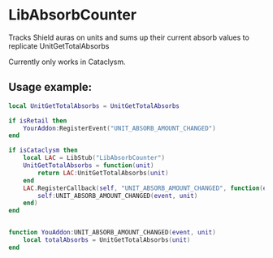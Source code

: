 # LibAbsorbCounter

Tracks Shield auras on units and sums up their current absorb values to replicate UnitGetTotalAbsorbs

Currently only works in Cataclysm.

Usage example:
-----------------

```lua
local UnitGetTotalAbsorbs = UnitGetTotalAbsorbs

if isRetail then
    YourAddon:RegisterEvent("UNIT_ABSORB_AMOUNT_CHANGED")
end

if isCataclysm then
    local LAC = LibStub("LibAbsorbCounter")
    UnitGetTotalAbsorbs = function(unit)
        return LAC:UnitGetTotalAbsorbs(unit)
    end
    LAC.RegisterCallback(self, "UNIT_ABSORB_AMOUNT_CHANGED", function(event, unit)
        self:UNIT_ABSORB_AMOUNT_CHANGED(event, unit)
    end)
end


function YouAddon:UNIT_ABSORB_AMOUNT_CHANGED(event, unit)
    local totalAbsorbs = UnitGetTotalAbsorbs(unit)
end

```
